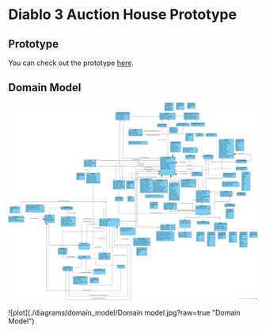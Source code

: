 # Diablo 3 Auction House Prototype

## Prototype

You can check out the prototype [here](https://www.google.com).

## Domain Model

<p align="center">
  <img src="./diagrams/domain_model/Domain model.jpg?raw=true" width="*" alt="accessibility text">
</p>

![plot](./diagrams/domain_model/Domain model.jpg?raw=true "Domain Model")